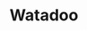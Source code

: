 ---
title: Watadoo
description: Site web
resume:
  titre: Watadoo
  court: Site web
identifiant:
slug:
ordre: 3
image: /img/watadoo-site-web.jpg
i18n: fr
portfolios:
  - Site web
  - SEO
  - Programmation
link:
  external: true
  url: https://watadoo.ca/
---